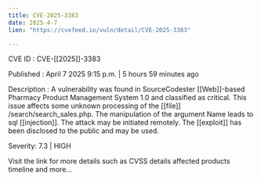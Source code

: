 ```yaml
---
title: CVE-2025-3383
date: 2025-4-7
lien: "https://cvefeed.io/vuln/detail/CVE-2025-3383"

---
```


CVE ID : CVE-[[2025]]-3383

Published :  April 7
2025
9:15 p.m. | 5 hours
59 minutes ago

Description : A vulnerability was found in SourceCodester  [[Web]]-based Pharmacy Product Management System 1.0 and classified as critical. This issue affects some unknown processing of the  [[file]] /search/search_sales.php. The manipulation of the argument Name leads to sql  [[injection]]. The attack may be initiated remotely. The  [[exploit]] has been disclosed to the public and may be used.

Severity: 7.3 | HIGH

Visit the link for more details
such as CVSS details
affected products
timeline
and more...
